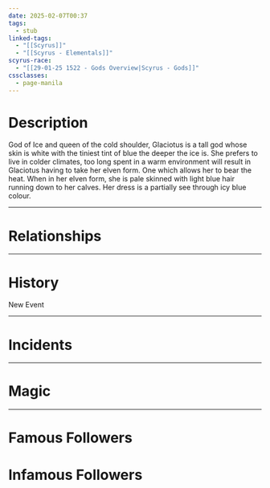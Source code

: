 ```yaml
---
date: 2025-02-07T00:37
tags:
  - stub
linked-tags:
  - "[[Scyrus]]"
  - "[[Scyrus - Elementals]]"
scyrus-race:
  - "[[29-01-25 1522 - Gods Overview|Scyrus - Gods]]"
cssclasses:
  - page-manila
---
```

# Description
God of Ice and queen of the cold shoulder, Glaciotus is a tall god whose skin is white with the tiniest tint of blue the deeper the ice is. She prefers to live in colder climates, too long spent in a warm environment will result in Glaciotus having to take her elven form. One which allows her to bear the heat. When in her elven form, she is pale skinned with light blue hair running down to her calves. Her dress is a partially see through icy blue colour.
***
# Relationships

---
# History
<div class="ob-timelines"
	data-title="Glaciotus’ Birth"
	data-description="Seeing that Terun and Pyrona could create a child, Aquasil and Aerogi also decided to create a new child."
	data-classes=""
	data-color=""
	data-type=""
	data-start-date="234"
	data-end-date=""
	data-era="Elemental Era"
	data-path=""
	data-tags="">
	New Event
</div>


---
# Incidents

---
# Magic


---
# Famous Followers
# Infamous Followers

